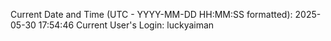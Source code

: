 Current Date and Time (UTC - YYYY-MM-DD HH:MM:SS formatted): 2025-05-30 17:54:46
Current User's Login: luckyaiman
